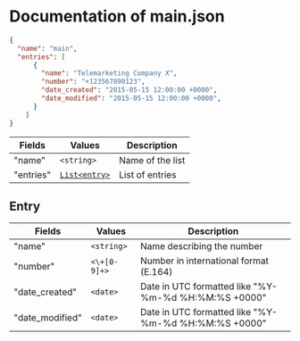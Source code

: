 # Documentation of main.json
```json
{ 
  "name": "main",
  "entries": [ 
      { 
        "name": "Telemarketing Company X",
        "number": "+123567890123",
        "date_created": "2015-05-15 12:00:00 +0000",
        "date_modified": "2015-05-15 12:00:00 +0000",
      }
    ]
}
```
Fields    | Values                  | Description
--------- | ----------------------- | ------------
"name"    | `<string>`              | Name of the list
"entries" | [`List<entry>`](#entry) | List of entries

## <a name="entry"></a> Entry
Fields          | Values       | Description
--------------- | ------------ | ------------
"name"          | `<string>`   | Name describing the number
"number"        | `<\+[0-9]+>` | Number in international format (E.164)
"date_created"  | `<date>`     | Date in UTC formatted like "%Y-%m-%d %H:%M:%S +0000"
"date_modified" | `<date>`     | Date in UTC formatted like "%Y-%m-%d %H:%M:%S +0000"


